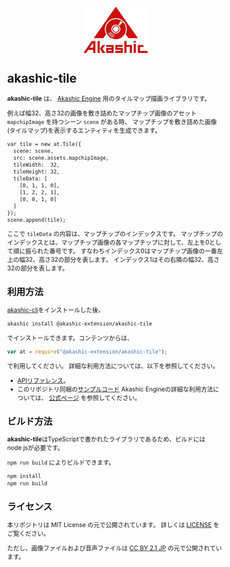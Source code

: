 <p align="center">
<img src="img/akashic.png"/>
</p>

# akashic-tile

**akashic-tile** は、 [Akashic Engine](https://akashic-games.github.io/) 用のタイルマップ描画ライブラリです。

例えば幅32、高さ32の画像を敷き詰めたマップチップ画像のアセット `mapchipImage` を持つシーン `scene` がある時、
マップチップを敷き詰めた画像(タイルマップ)を表示するエンティティを生成できます。

```
var tile = new at.Tile({
  scene: scene,
  src: scene.assets.mapchipImage,
  tileWidth:  32,
  tileHeight: 32,
  tileData: [
    [0, 1, 1, 0],
    [1, 2, 2, 1],
    [0, 0, 1, 0]
  ]
});
scene.append(tile);
```

ここで `tileData` の内容は、マップチップのインデックスです。
マップチップのインデックスとは、マップチップ画像の各マップチップに対して、左上を0として順に振られた番号です。
すなわちインデックス0はマップチップ画像の一番左上の幅32、高さ32の部分を表します。
インデックス1はその右隣の幅32、高さ32の部分を表します。

## 利用方法

[akashic-cli](https://github.com/akashic-games/akashic-cli)をインストールした後、

```sh
akashic install @akashic-extension/akashic-tile
```

でインストールできます。コンテンツからは、

```javascript
var at = require("@akashic-extension/akashic-tile");
```

で利用してください。
詳細な利用方法については、以下を参照してください。

* [APIリファレンス](https://akashic-games.github.io/reference/akashic-tile/index.html)。
* このリポジトリ同梱の[サンプルコード](./sample)
Akashic Engineの詳細な利用方法については、 [公式ページ](https://akashic-games.github.io/) を参照してください。

## ビルド方法

**akashic-tile**はTypeScriptで書かれたライブラリであるため、ビルドにはnode.jsが必要です。

`npm run build` によりビルドできます。

```sh
npm install
npm run build
```

## ライセンス
本リポジトリは MIT License の元で公開されています。
詳しくは [LICENSE](./LICENSE) をご覧ください。

ただし、画像ファイルおよび音声ファイルは
[CC BY 2.1 JP](https://creativecommons.org/licenses/by/2.1/jp/) の元で公開されています。
